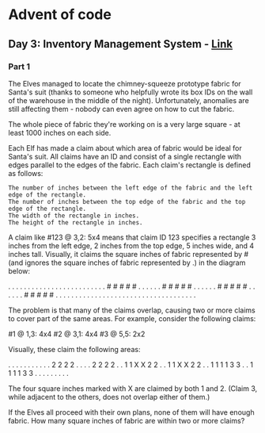 # Advent of code

## Day 3: Inventory Management System - [Link](https://adventofcode.com/2018/day/3)

### Part 1

The Elves managed to locate the chimney-squeeze prototype fabric for Santa's suit (thanks to someone who helpfully wrote its box IDs on the wall of the warehouse in the middle of the night). Unfortunately, anomalies are still affecting them - nobody can even agree on how to cut the fabric.

The whole piece of fabric they're working on is a very large square - at least 1000 inches on each side.

Each Elf has made a claim about which area of fabric would be ideal for Santa's suit. All claims have an ID and consist of a single rectangle with edges parallel to the edges of the fabric. Each claim's rectangle is defined as follows:

    The number of inches between the left edge of the fabric and the left edge of the rectangle.
    The number of inches between the top edge of the fabric and the top edge of the rectangle.
    The width of the rectangle in inches.
    The height of the rectangle in inches.

A claim like #123 @ 3,2: 5x4 means that claim ID 123 specifies a rectangle 3 inches from the left edge, 2 inches from the top edge, 5 inches wide, and 4 inches tall. Visually, it claims the square inches of fabric represented by # (and ignores the square inches of fabric represented by .) in the diagram below:

. . . . . . . . . . .
. . . . . . . . . . .
. . . # # # # # . . .
. . . # # # # # . . .
. . . # # # # # . . .
. . . # # # # # . . .
. . . . . . . . . . .
. . . . . . . . . . .
. . . . . . . . . . .

The problem is that many of the claims overlap, causing two or more claims to cover part of the same areas. For example, consider the following claims:

#1 @ 1,3: 4x4
#2 @ 3,1: 4x4
#3 @ 5,5: 2x2

Visually, these claim the following areas:

. . . . . . . .
. . . 2 2 2 2 .
. . . 2 2 2 2 .
. 1 1 X X 2 2 .
. 1 1 X X 2 2 .
. 1 1 1 1 3 3 .
. 1 1 1 1 3 3 .
. . . . . . . .

The four square inches marked with X are claimed by both 1 and 2. (Claim 3, while adjacent to the others, does not overlap either of them.)

If the Elves all proceed with their own plans, none of them will have enough fabric. How many square inches of fabric are within two or more claims?